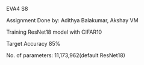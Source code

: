 EVA4 S8

Assignment Done by: Adithya Balakumar, Akshay VM

Training ResNet18 model with CIFAR10

Target Accuracy 85%

No. of parameters: 11,173,962(default ResNet18)

